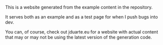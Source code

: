 This is a website generated from the example content in the repository.

It serves both as an example and as a test page for when I push bugs into dev.

You can, of course, check out jduarte.eu for a website with actual content that may or may not be using the latest version of the generation code.
